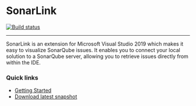 # SonarLink

[![Build status](https://ci.appveyor.com/api/projects/status/github/etas/SonarLink?svg=true)](https://ci.appveyor.com/project/netspiri/sonarlink/branch/master) 

- - -

SonarLink is an extension for Microsoft Visual Studio 2019 which makes it easy to visualize SonarQube issues. It enables you to connect your local solution to a SonarQube server, allowing you to retrieve issues directly from within the IDE.

### Quick links
* [Getting Started](https://github.com/etas/SonarLink/wiki)
* [Download latest snapshot](https://ci.appveyor.com/project/netspiri/sonarlink/branch/master/artifacts) 
